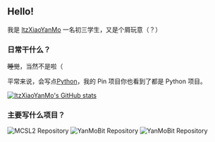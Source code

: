 ## Hello!
我是 [ltzXiaoYanMo](https://github.com/ltzXiaoYanMo) 一名初三学生，又是个屑玩意（？）
### 日常干什么？

~~睡觉~~，当然不是啦（

平常来说，会写点[Python](https://python.org)，我的 Pin 项目你也看到了都是 Python 项目。

[![ltzXiaoYanMo's GitHub stats](https://github-readme-stats.vercel.app/api?username=ltzXiaoYanMo)](https://github.com/anuraghazra/github-readme-stats)

### 主要写什么项目？
![MCSL2 Repository](https://github-readme-stats.vercel.app/api/pin/?username=MCSLTeam&repo=MCSL2)
![YanMoBit Repository](https://github-readme-stats.vercel.app/api/pin/?username=ltzXiaoYanMo&repo=YanMoBit)
![YanMoBit Repository](https://github-readme-stats.vercel.app/api/pin/?username=Muska_Ami&repo=NyaLCF)
